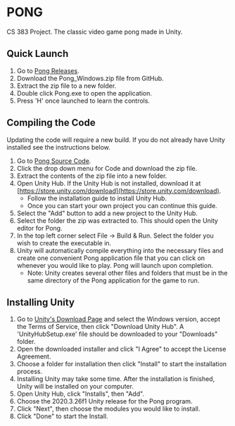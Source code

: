 # PONG
CS 383 Project.
The classic video game pong made in Unity.

## Quick Launch

1. Go to [Pong Releases](https://github.com/ehink9661/Pong/releases).
2. Download the Pong_Windows.zip file from GitHub.
3. Extract the zip file to a new folder.
4. Double click Pong.exe to open the application.
5. Press 'H' once launched to learn the controls.

## Compiling the Code

Updating the code will require a new build. If you do not already have Unity installed see the instructions below.
1. Go to [Pong Source Code](https://github.com/ehink9661/Pong).
2. Click the drop down menu for Code and download the zip file.
3. Extract the contents of the zip file into a new folder.  
4. Open Unity Hub. If the Unity Hub is not installed, download it at [https://store.unity.com/download](https://store.unity.com/download).  
	- Follow the installation guide to install Unity Hub.
	- Once you can start your own project you can continue this guide.
5. Select the "Add" button to add a new project to the Unity Hub.
6. Select the folder the zip was extracted to. This should open the Unity editor for Pong.
7. In the top left corner select File -> Build & Run. Select the folder you wish to create the executable in.
8. Unity will automatically compile everything into the necessary files and create one convenient Pong application file that you can click on whenever you would like to play. Pong will launch upon completion.  
	- Note: Unity creates several other files and folders that must be in the same directory of the Pong application for the game to run.

## Installing Unity

1. Go to [Unity's Download Page](https://store.unity.com/download) and select the Windows version, accept the Terms of Service, then click "Download Unity Hub". A 'UnityHubSetup.exe' file should be downloaded to your "Downloads" folder.
2. Open the downloaded installer and click "I Agree" to accept the License Agreement.
3. Choose a folder for installation then click "Install" to start the installation process.  
4. Installing Unity may take some time. After the installation is finished, Unity will be installed on your computer.
5. Open Unity Hub, click "Installs", then "Add".
6. Choose the 2020.3.26f1 Unity release for the Pong program.
7. Click "Next", then choose the modules you would like to install.
8. Click "Done" to start the Install.

